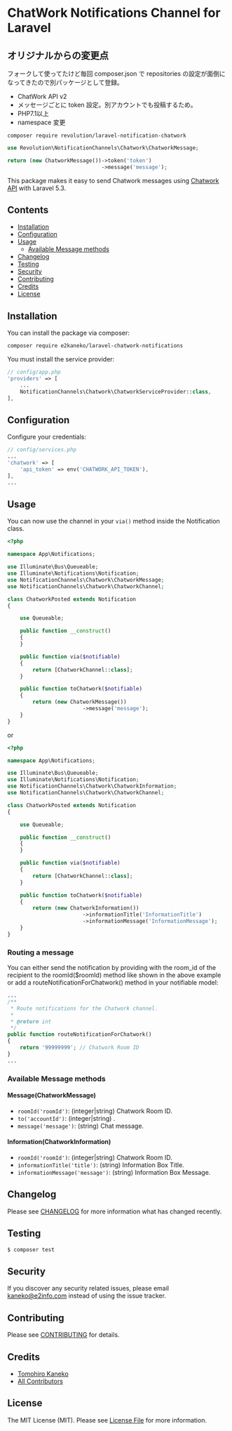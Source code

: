 # ChatWork Notifications Channel for Laravel

## オリジナルからの変更点
フォークして使ってたけど毎回 composer.json で repositories の設定が面倒になってきたので別パッケージとして登録。

- ChatWork API v2
- メッセージごとに token 設定。別アカウントでも投稿するため。
- PHP7.1以上
- namespace 変更

```
composer require revolution/laravel-notification-chatwork
```

```php
use Revolution\NotificationChannels\Chatwork\ChatworkMessage;

return (new ChatworkMessage())->token('token')
                              ->message('message');
```


This package makes it easy to send Chatwork messages using [Chatwork API](http://developer.chatwork.com/ja/) with Laravel 5.3.

## Contents

- [Installation](#installation)
- [Configuration](#configuration)
- [Usage](#usage)
    - [Available Message methods](#available-message-methods)
- [Changelog](#changelog)
- [Testing](#testing)
- [Security](#security)
- [Contributing](#contributing)
- [Credits](#credits)
- [License](#license)

## Installation

You can install the package via composer:

``` bash
composer require e2kaneko/laravel-chatwork-notifications
```

You must install the service provider:

```php
// config/app.php
'providers' => [
    ...
    NotificationChannels\Chatwork\ChatworkServiceProvider::class,
],
```

## Configuration

Configure your credentials: 

```php
// config/services.php
...
'chatwork' => [
    'api_token' => env('CHATWORK_API_TOKEN'),
],
...
```

## Usage

You can now use the channel in your `via()` method inside the Notification class.

``` php
<?php

namespace App\Notifications;

use Illuminate\Bus\Queueable;
use Illuminate\Notifications\Notification;
use NotificationChannels\Chatwork\ChatworkMessage;
use NotificationChannels\Chatwork\ChatworkChannel;

class ChatworkPosted extends Notification
{

    use Queueable;

    public function __construct()
    {
    }

    public function via($notifiable)
    {
        return [ChatworkChannel::class];
    }

    public function toChatwork($notifiable)
    {
        return (new ChatworkMessage())
                        ->message('message');
    }
}

```

or

``` php
<?php

namespace App\Notifications;

use Illuminate\Bus\Queueable;
use Illuminate\Notifications\Notification;
use NotificationChannels\Chatwork\ChatworkInformation;
use NotificationChannels\Chatwork\ChatworkChannel;

class ChatworkPosted extends Notification
{

    use Queueable;

    public function __construct()
    {
    }

    public function via($notifiable)
    {
        return [ChatworkChannel::class];
    }

    public function toChatwork($notifiable)
    {
        return (new ChatworkInformation())
                        ->informationTitle('InformationTitle')
                        ->informationMessage('InformationMessage');
    }
}

```


### Routing a message

You can either send the notification by providing with the room_id of the recipient to the roomId($roomId) method like shown in the above example or add a routeNotificationForChatwork() method in your notifiable model:

```php
...
/**
 * Route notifications for the Chatwork channel.
 *
 * @return int
 */
public function routeNotificationForChatwork()
{
    return '99999999'; // Chatwork Room ID
}
...
```

### Available Message methods

#### Message(ChatworkMessage)

- `roomId('roomId')`: (integer|string) Chatwork Room ID.
- `to('accountId')`: (integer|string) .
- `message('message')`: (string) Chat message.

#### Information(ChatworkInformation)

- `roomId('roomId')`: (integer|string) Chatwork Room ID.
- `informationTitle('title')`: (string) Information Box Title.
- `informationMessage('message')`: (string) Information Box Message.

## Changelog

Please see [CHANGELOG](CHANGELOG.md) for more information what has changed recently.

## Testing

``` bash
$ composer test
```

## Security

If you discover any security related issues, please email kaneko@e2info.com instead of using the issue tracker.

## Contributing

Please see [CONTRIBUTING](CONTRIBUTING.md) for details.

## Credits

- [Tomohiro Kaneko](https://github.com/e2kaneko)
- [All Contributors](../../contributors)

## License

The MIT License (MIT). Please see [License File](LICENSE.md) for more information.
